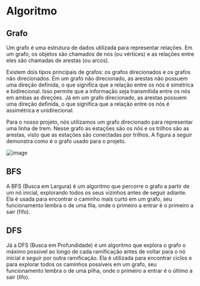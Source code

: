 # Algoritmo

## Grafo

Um grafo é uma estrutura de dados utilizada para representar relações. Em um grafo, os objetos são chamados de nós (ou vértices) e as relações entre eles são chamadas de arestas (ou arcos).

Existem dois tipos principais de grafos: os grafos direcionados e os grafos não direcionados. Em um grafo não direcionado, as arestas não possuem uma direção definida, o que significa que a relação entre os nós é simétrica e bidirecional. Isso permite que a informação seja transmitida entre os nós em ambas as direções. Já em um grafo direcionado, as arestas possuem uma direção definida, o que significa que a relação entre os nós é assimétrica e unidirecional.

Para o nosso projeto, nós utilizamos um grafo direcionado para representar uma linha de trem. Nesse grafo as estações são os nós e os trilhos são as arestas, visto que as estações são conectadas por trilhos. A figura a seguir demonstra como é o grafo usado para o projeto.

![image](https://user-images.githubusercontent.com/51385738/236109571-d3c8114c-ce14-4e35-9337-b6baf98081b9.png)

## BFS

A BFS (Busca em Largura) é um algoritmo que percorre o grafo a partir de um nó inicial, explorando todos os seus vizinhos antes de seguir adiante. Ela é usada para encontrar o caminho mais curto em um grafo, seu funcionamento lembra o de uma fila, onde o primeiro a entrar é o primeiro a sair (fifo).

## DFS

Já a DFS (Busca em Profundidade) é um algoritmo que explora o grafo o máximo possível ao longo de cada ramificação antes de voltar para o nó inicial e seguir por outra ramificação. Ela é utilizada para encontrar ciclos e para explorar todos os caminhos possíveis em um grafo, seu funcionamento lembra o de uma pilha, onde o primeiro a entrar é o último a sair (lifo).
